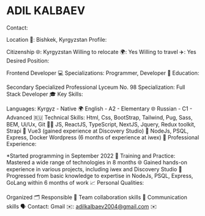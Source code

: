 # ADIL KALBAEV
Contact:

Location 📍: Bishkek, Kyrgyzstan
Profile:

Citizenship 🌐: Kyrgyzstan
Willing to relocate 🌍: Yes
Willing to travel ✈️: Yes
Desired Position:

Frontend Developer 💻
Specializations: Programmer, Developer 🚀
Education:

Secondary Specialized
Professional Lyceum No. 98
Specialization: Full Stack Developer 🎓
Key Skills:

Languages:
Kyrgyz - Native 🌍
English - A2 - Elementary 🌐
Russian - C1 - Advanced 🇷🇺
Technical Skills:
Html, Css, BootStrap, Tailwind, Pug, Sass, BEM, Ui/Ux, Git 🧑‍💻
JS, ReactJS, TypeScript, NextJS, Jquery, Redux toolkit, Strapi 🚀
Vue3 (gained experience at Discovery Studio) 🚀
NodeJs, PSQL, Express, Docker Wordpress (6 months of experience at iwex) 🚀
Professional Experience:

*Started programming in September 2022 🚀
Training and Practice:
Mastered a wide range of technologies in 8 months 🌐
Gained hands-on experience in various projects, including iwex and Discovery Studio 🚀
Progressed from basic knowledge to expertise in NodeJs, PSQL, Express, GoLang within 6 months of work 📈
Personal Qualities:

Organized 🗂️
Responsible 🤝
Team collaboration skills 🤖
Communication skills 🗣️
Contact:
Gmail ✉️: adilkalbaev2004@gmail.com ✉️
